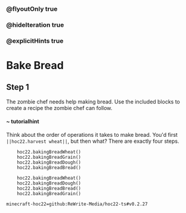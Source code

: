 ### @flyoutOnly true
### @hideIteration true
### @explicitHints true


# Bake Bread

## Step 1
The zombie chef needs help making bread. Use the included blocks to create a recipe the zombie chef can follow.

#### ~ tutorialhint 
Think about the order of operations it takes to make bread. You'd first ``||hoc22.harvest wheat||``, but then what? There are exactly four steps.

```ghost
    hoc22.bakingBreadWheat()
    hoc22.bakingBreadGrain()
    hoc22.bakingBreadDough()
    hoc22.bakingBreadBread()
```
```template
    hoc22.bakingBreadWheat()
    hoc22.bakingBreadDough()
    hoc22.bakingBreadBread()
    hoc22.bakingBreadGrain()
```

```package
minecraft-hoc22=github:ReWrite-Media/hoc22-ts#v0.2.27
```